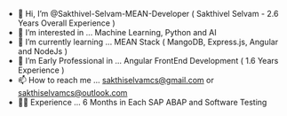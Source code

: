 - 👋 Hi, I’m @Sakthivel-Selvam-MEAN-Developer ( Sakthivel Selvam - 2.6 Years Overall Experience )
- 👀 I’m interested in ... Machine Learning, Python and AI
- 🌱 I’m currently learning ... MEAN Stack ( MangoDB, Express.js, Angular and NodeJs )
- 💞️ I’m Early Professional in ... Angular FrontEnd Development ( 1.6 Years Experience )
- 📫 How to reach me ... sakthiselvamcs@gmail.com or sakthiselvamcs@outlook.com
- 🧑‍💼 Experience ... 6 Months in Each SAP ABAP and Software Testing

<!---
Sakthivel-Selvam-MEAN-Developer/Sakthivel-Selvam-MEAN-Developer is a ✨ special ✨ repository because its `README.md` (this file) appears on your GitHub profile.
You can click the Preview link to take a look at your changes.
--->
